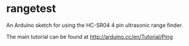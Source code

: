 rangetest
===========

An Arduino sketch for using the HC-SR04 4 pin ultrasonic range finder.

The main tutorial can be found at http://arduino.cc/en/Tutorial/Ping

